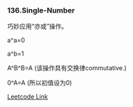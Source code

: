 ### 136.Single-Number

巧妙应用“亦或”操作。

a^a=0   

a^b=1  

A^B^B=A  (该操作具有交换律commutative.)

0^A=A (所以初值设为0)


[Leetcode Link](https://leetcode.com/problems/single-number)